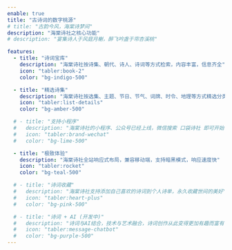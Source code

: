 ```yaml
---
enable: true
title: "古诗词的数字桃源"
# title: "古韵今风，海棠诗梦间"
description: "海棠诗社之核心功能"
# description: "宴集诗人于风庭月榭，醉飞吟盏于帘杏溪桃"

features:
  - title: "诗词宝库"
    description: "海棠诗社按诗集、朝代、诗人、诗词等方式检索，内容丰富，信息齐全"
    icon: "tabler:book-2"
    color: "bg-indigo-500"

  - title: "精选诗集"
    description: "海棠诗社按选集、主题、节日、节气、词牌、时令、地理等方式精选分类"
    icon: "tabler:list-details"
    color: "bg-amber-500"

  # - title: "支持小程序"
  #   description: "海棠诗社的小程序、公众号已经上线，微信搜索 口袋诗社 即可开始使用"
  #   icon: "tabler:brand-wechat"
  #   color: "bg-lime-500"

  - title: "极致体验"
    description: "海棠诗社全站响应式布局，兼容移动端，支持暗黑模式，响应速度快"
    icon: "tabler:rocket"
    color: "bg-teal-500"

  # - title: "诗词收藏"
  #   description: "海棠诗社支持添加自己喜欢的诗词到个人诗单，永久收藏世间的美好"
  #   icon: "tabler:heart-plus"
  #   color: "bg-pink-500"

  # - title: "诗词 + AI (开发中)"
  #   description: "诗词与AI结合，技术与艺术融合，诗词创作从此变得更加有趣而富有创意"
  #   icon: "tabler:message-chatbot"
  #   color: "bg-purple-500"
---
```

